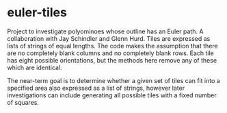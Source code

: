 # euler-tiles
Project to investigate polyominoes whose outline has an Euler path.  A
collaboration with Jay Schindler and Glenn Hurd.  Tiles are expressed as lists
of strings of equal lengths.  The code makes the assumption that there are no
completely blank columns and no completely blank rows.  Each tile has eight
possible orientations, but the methods here remove any of these which are
identical.

The near-term goal is to determine whether a given set of tiles can fit into a
specified area also expressed as a list of strings, however later
investigations can include generating all possible tiles with a fixed number
of squares.
